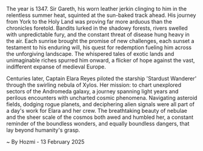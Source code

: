 
The year is 1347.  Sir Gareth, his worn leather jerkin clinging to him in the relentless summer heat, squinted at the sun-baked track ahead.  His journey from York to the Holy Land was proving far more arduous than the chronicles foretold. Bandits lurked in the shadowy forests, rivers swelled with unpredictable fury, and the constant threat of disease hung heavy in the air. Each sunrise brought the promise of new challenges, each sunset a testament to his enduring will, his quest for redemption fueling him across the unforgiving landscape.  The whispered tales of exotic lands and unimaginable riches spurred him onward, a flicker of hope against the vast, indifferent expanse of medieval Europe.


Centuries later, Captain Elara Reyes piloted the starship 'Stardust Wanderer' through the swirling nebula of Xylos.  Her mission: to chart unexplored sectors of the Andromeda galaxy, a journey spanning light years and perilous encounters with uncharted cosmic phenomena.  Navigating asteroid fields, dodging rogue planets, and deciphering alien signals were all part of a day's work for Elara and her crew.  The breathtaking beauty of nebulae and the sheer scale of the cosmos both awed and humbled her, a constant reminder of the boundless wonders, and equally boundless dangers, that lay beyond humanity's grasp.

~ By Hozmi - 13 February 2025
